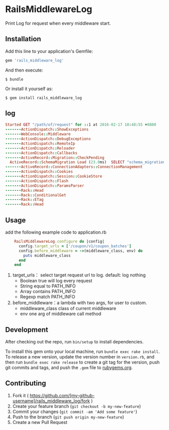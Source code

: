 # RailsMiddlewareLog

Print Log for request when every middleware start.

## Installation

Add this line to your application's Gemfile:

```ruby
gem 'rails_middleware_log'
```

And then execute:

    $ bundle

Or install it yourself as:

    $ gem install rails_middleware_log

## log

```ruby
Started GET "/path/of/request" for ::1 at 2016-02-17 10:48:55 +0800
-------ActionDispatch::ShowExceptions
-------WebConsole::Middleware
-------ActionDispatch::DebugExceptions
-------ActionDispatch::RemoteIp
-------ActionDispatch::Reloader
-------ActionDispatch::Callbacks
-------ActiveRecord::Migration::CheckPending
  ActiveRecord::SchemaMigration Load (23.0ms)  SELECT "schema_migrations".* FROM "schema_migrations"
-------ActiveRecord::ConnectionAdapters::ConnectionManagement
-------ActionDispatch::Cookies
-------ActionDispatch::Session::CookieStore
-------ActionDispatch::Flash
-------ActionDispatch::ParamsParser
-------Rack::Head
-------Rack::ConditionalGet
-------Rack::ETag
-------Rack::Head

```

## Usage
add the following example code to application.rb
```ruby
    RailsMiddlewareLog.configure do |config|
      config.target_urls = ['/coupon/v1/coupon_batches']
      config.before_middleware = ->(middleware_class, env) do
        puts middleware_class
      end
    end
```

1. target_urls： select target request url to log. default: log nothing 
    - Boolean
    true will log every request
    - String
    equal to PATH_INFO
    - Array
    contains PATH_INFO
    - Regexp
    match PATH_INFO
2. before_middleware：a lambda with two args, for user to custom.
    - middleware_class
    class of current middleware
    - env
    one arg of middleware call method


## Development

After checking out the repo, run `bin/setup` to install dependencies. 

To install this gem onto your local machine, run `bundle exec rake install`. To release a new version, update the version number in `version.rb`, and then run `bundle exec rake release` to create a git tag for the version, push git commits and tags, and push the `.gem` file to [rubygems.org](https://rubygems.org).

## Contributing

1. Fork it ( https://github.com/[my-github-username]/rails_middleware_log/fork )
2. Create your feature branch (`git checkout -b my-new-feature`)
3. Commit your changes (`git commit -am 'Add some feature'`)
4. Push to the branch (`git push origin my-new-feature`)
5. Create a new Pull Request
